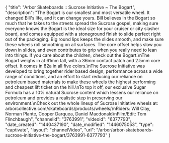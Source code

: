 {
    "title": "Arbor Skateboards :: Sucrose Initiative ~ The Bogart",
    "description": "The Bogart is our smallest and most versatile wheel. It changed Bill's life, and it can change yours. Bill believes in the Bogart so much that he takes to the streets spread the Sucrose gospel, making sure everyone knows the Bogart is the ideal size for your cruiser or city slasher board, and comes equipped with a stoneground finish to slide perfect right out of the packaging. Big round lips keeps the slides smooth, and make sure these wheels roll smoothing on all surfaces. The core offset helps slow you down in slides, and even contributes to grip when you really need to lean into things. If you care about the children, check out the Bogart.\nThe Bogart weighs in at 61mm tall, with a 36mm contact patch and 2.5mm core offset. It comes in 82a in all five colors.\nThe Sucrose Initiative was developed to bring together rider based design, performance across a wide range of conditions, and an effort to start reducing our reliance on petroleum based materials to make these wheels the highest performing and cheapest lift ticket on the hill.\nTo top it off, our exclusive Sugar Formula has a 10% natural Sucrose content which lessens our reliance on petroleum and provides a realistic step in preserving our environment.\nCheck out the whole lineup of Sucrose Initiative wheels at: arborcollective.com\/skateboards\/products\/wheels\/\nRiders: Will Clay, Norman Plante, Cooper Darquea, Daniel Macdonald\nFilm\/Edit: Tom Flinchbaugh",
    "channelid": "3763991",
    "videoid": "6377793",
    "date_created": "1440437190",
    "date_modified": "1446075053",
    "type": "captivate",
    "layout": "channelVideo",
    "url": "\/arbor\/arbor-skateboards-sucrose-initiative-the-bogart\/3763991-6377793"
}